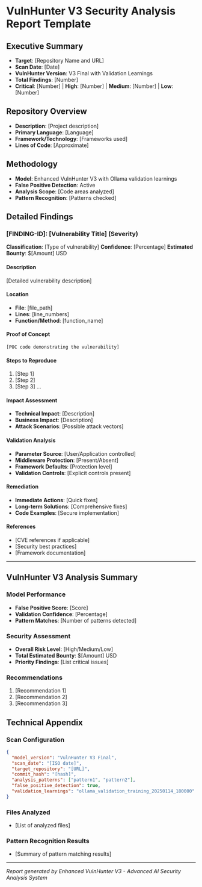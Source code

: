 # VulnHunter V3 Security Analysis Report Template

## Executive Summary
- **Target**: [Repository Name and URL]
- **Scan Date**: [Date]
- **VulnHunter Version**: V3 Final with Validation Learnings
- **Total Findings**: [Number]
- **Critical**: [Number] | **High**: [Number] | **Medium**: [Number] | **Low**: [Number]

## Repository Overview
- **Description**: [Project description]
- **Primary Language**: [Language]
- **Framework/Technology**: [Frameworks used]
- **Lines of Code**: [Approximate]

## Methodology
- **Model**: Enhanced VulnHunter V3 with Ollama validation learnings
- **False Positive Detection**: Active
- **Analysis Scope**: [Code areas analyzed]
- **Pattern Recognition**: [Patterns checked]

## Detailed Findings

### [FINDING-ID]: [Vulnerability Title] (Severity)
**Classification**: [Type of vulnerability]
**Confidence**: [Percentage]
**Estimated Bounty**: $[Amount] USD

#### Description
[Detailed vulnerability description]

#### Location
- **File**: [file_path]
- **Lines**: [line_numbers]
- **Function/Method**: [function_name]

#### Proof of Concept
```[language]
[POC code demonstrating the vulnerability]
```

#### Steps to Reproduce
1. [Step 1]
2. [Step 2]
3. [Step 3]
...

#### Impact Assessment
- **Technical Impact**: [Description]
- **Business Impact**: [Description]
- **Attack Scenarios**: [Possible attack vectors]

#### Validation Analysis
- **Parameter Source**: [User/Application controlled]
- **Middleware Protection**: [Present/Absent]
- **Framework Defaults**: [Protection level]
- **Validation Controls**: [Explicit controls present]

#### Remediation
- **Immediate Actions**: [Quick fixes]
- **Long-term Solutions**: [Comprehensive fixes]
- **Code Examples**: [Secure implementation]

#### References
- [CVE references if applicable]
- [Security best practices]
- [Framework documentation]

---

## VulnHunter V3 Analysis Summary

### Model Performance
- **False Positive Score**: [Score]
- **Validation Confidence**: [Percentage]
- **Pattern Matches**: [Number of patterns detected]

### Security Assessment
- **Overall Risk Level**: [High/Medium/Low]
- **Total Estimated Bounty**: $[Amount] USD
- **Priority Findings**: [List critical issues]

### Recommendations
1. [Recommendation 1]
2. [Recommendation 2]
3. [Recommendation 3]

## Technical Appendix

### Scan Configuration
```json
{
  "model_version": "VulnHunter V3 Final",
  "scan_date": "[ISO date]",
  "target_repository": "[URL]",
  "commit_hash": "[hash]",
  "analysis_patterns": ["pattern1", "pattern2"],
  "false_positive_detection": true,
  "validation_learnings": "ollama_validation_training_20250114_180000"
}
```

### Files Analyzed
- [List of analyzed files]

### Pattern Recognition Results
- [Summary of pattern matching results]

---

*Report generated by Enhanced VulnHunter V3 - Advanced AI Security Analysis System*